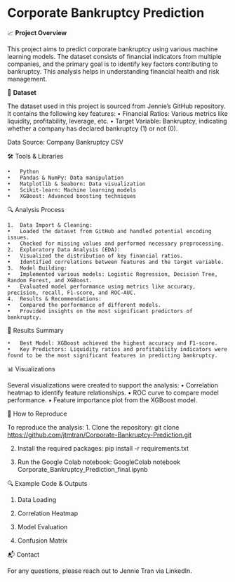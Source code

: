 # Corporate Bankruptcy Prediction

📈 **Project Overview**

This project aims to predict corporate bankruptcy using various machine learning models. The dataset consists of financial indicators from multiple companies, and the primary goal is to identify key factors contributing to bankruptcy. This analysis helps in understanding financial health and risk management.

📂 **Dataset**

The dataset used in this project is sourced from Jennie’s GitHub repository. It contains the following key features:
	•	Financial Ratios: Various metrics like liquidity, profitability, leverage, etc.
	•	Target Variable: Bankruptcy, indicating whether a company has declared bankruptcy (1) or not (0).

Data Source: Company Bankruptcy CSV

🛠️ Tools & Libraries

	•	Python
	•	Pandas & NumPy: Data manipulation
	•	Matplotlib & Seaborn: Data visualization
	•	Scikit-learn: Machine learning models
	•	XGBoost: Advanced boosting techniques

🔍 Analysis Process

	1.	Data Import & Cleaning:
	•	Loaded the dataset from GitHub and handled potential encoding issues.
	•	Checked for missing values and performed necessary preprocessing.
	2.	Exploratory Data Analysis (EDA):
	•	Visualized the distribution of key financial ratios.
	•	Identified correlations between features and the target variable.
	3.	Model Building:
	•	Implemented various models: Logistic Regression, Decision Tree, Random Forest, and XGBoost.
	•	Evaluated model performance using metrics like accuracy, precision, recall, F1-score, and ROC-AUC.
	4.	Results & Recommendations:
	•	Compared the performance of different models.
	•	Provided insights on the most significant predictors of bankruptcy.

📝 Results Summary

	•	Best Model: XGBoost achieved the highest accuracy and F1-score.
	•	Key Predictors: Liquidity ratios and profitability indicators were found to be the most significant features in predicting bankruptcy.

📊 Visualizations

Several visualizations were created to support the analysis:
	•	Correlation heatmap to identify feature relationships.
	•	ROC curve to compare model performance.
	•	Feature importance plot from the XGBoost model.

 🚀 How to Reproduce

To reproduce the analysis:
	1.	Clone the repository:
 git clone https://github.com/jtmtran/Corporate-Bankruptcy-Prediction.git

 2.	Install the required packages:
  pip install -r requirements.txt

  3.	Run the Google Colab notebook:
GoogleColab notebook Corporate_Bankruptcy_Prediction_final.ipynb

🔍 Example Code & Outputs

1. Data Loading
   
3. Correlation Heatmap
   
4. Model Evaluation
   
5. Confusion Matrix

📬 Contact

For any questions, please reach out to Jennie Tran via LinkedIn.
